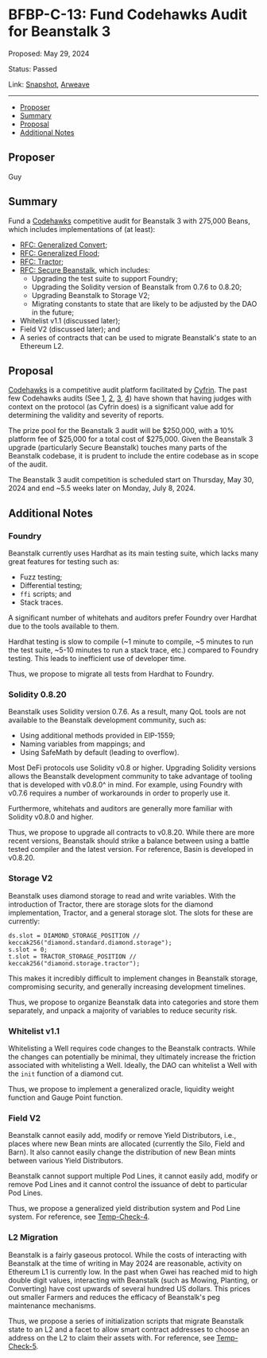 # BFBP-C-13: Fund Codehawks Audit for Beanstalk 3

Proposed: May 29, 2024

Status: Passed

Link: [Snapshot](https://snapshot.org/#/beanstalkfarmsbudget.eth/proposal/0x6cd3137e530bafc7c923b24ff2c79a9367391133df584386210da46f5a235e8e), [Arweave](https://arweave.net/0qobapPD8Nei6QoF7F3oWWhDJMePLBX79zw-7U_c9As)

---

- [Proposer](#proposer)
- [Summary](#summary)
- [Proposal](#proposal)
- [Additional Notes](#additional-notes)

## Proposer

Guy

## Summary

Fund a [Codehawks](https://www.codehawks.com/) competitive audit for Beanstalk 3 with 275,000 Beans, which includes implementations of (at least):
* [RFC: Generalized Convert](https://github.com/BeanstalkFarms/Beanstalk/issues/716);
* [RFC: Generalized Flood](https://github.com/BeanstalkFarms/Beanstalk/issues/740);
* [RFC: Tractor](https://github.com/BeanstalkFarms/Beanstalk/issues/734);
* [RFC: Secure Beanstalk](https://github.com/BeanstalkFarms/Beanstalk/issues/729), which includes:
    * Upgrading the test suite to support Foundry;
    * Upgrading the Solidity version of Beanstalk from 0.7.6 to 0.8.20;
    * Upgrading Beanstalk to Storage V2;
    * Migrating constants to state that are likely to be adjusted by the DAO in the future;
* Whitelist v1.1 (discussed later);
* Field V2 (discussed later); and
* A series of contracts that can be used to migrate Beanstalk's state to an Ethereum L2.

## Proposal

[Codehawks](https://www.codehawks.com/) is a competitive audit platform facilitated by [Cyfrin](https://cyfrin.io/). The past few Codehawks audits (See [1](https://www.codehawks.com/report/clsxlpte900074r5et7x6kh96), [2](https://www.codehawks.com/report/clu7665bs0001fmt5yahc8tyh), [3](https://www.codehawks.com/report/clv1eptuo0003bcnzce1ap7om), [4](https://www.codehawks.com/contests/clvo5kwin00078k6jhhjobn22)) have shown that having judges with context on the protocol (as Cyfrin does) is a significant value add for determining the validity and severity of reports.

The prize pool for the Beanstalk 3 audit will be $250,000, with a 10% platform fee of $25,000 for a total cost of $275,000. Given the Beanstalk 3 upgrade (particularly Secure Beanstalk) touches many parts of the Beanstalk codebase, it is prudent to include the entire codebase as in scope of the audit.

The Beanstalk 3 audit competition is scheduled start on Thursday, May 30, 2024 and end ~5.5 weeks later on Monday, July 8, 2024.

## Additional Notes

### Foundry

Beanstalk currently uses Hardhat as its main testing suite, which lacks many great features for testing such as:
* Fuzz testing;
* Differential testing;
* `ffi` scripts; and
* Stack traces.

A significant number of whitehats and auditors prefer Foundry over Hardhat due to the tools available to them. 

Hardhat testing is slow to compile (~1 minute to compile, ~5 minutes to run the test suite, ~5-10 minutes to run a stack trace, etc.) compared to Foundry testing. This leads to inefficient use of developer time.

Thus, we propose to migrate all tests from Hardhat to Foundry.

### Solidity 0.8.20

Beanstalk uses Solidity version 0.7.6. As a result, many QoL tools are not available to the Beanstalk development community, such as:
* Using additional methods provided in EIP-1559;
* Naming variables from mappings; and
* Using SafeMath by default (leading to overflow).

Most DeFi protocols use Solidity v0.8 or higher. Upgrading Solidity versions allows the Beanstalk development community to take advantage of tooling that is developed with v0.8.0^ in mind. For example, using Foundry with v0.7.6 requires a number of workarounds in order to properly use it.

Furthermore, whitehats and auditors are generally more familiar with Solidity v0.8.0 and higher.

Thus, we propose to upgrade all contracts to v0.8.20. While there are more recent versions, Beanstalk should strike a balance between using a battle tested compiler and the latest version. For reference, Basin is developed in v0.8.20.

### Storage V2

Beanstalk uses diamond storage to read and write variables. With the introduction of Tractor, there are storage slots for the diamond implementation, Tractor, and a general storage slot. The slots for these are currently:

```solidity
ds.slot = DIAMOND_STORAGE_POSITION // keccak256("diamond.standard.diamond.storage");
s.slot = 0;
t.slot = TRACTOR_STORAGE_POSITION // keccak256("diamond.storage.tractor"); 
```

This makes it incredibly difficult to implement changes in Beanstalk storage, compromising security, and generally increasing development timelines.

Thus, we propose to organize Beanstalk data into categories and store them separately, and unpack a majority of variables to reduce security risk.

### Whitelist v1.1

Whitelisting a Well requires code changes to the Beanstalk contracts. While the changes can potentially be minimal, they ultimately increase the friction associated with whitelisting a Well. Ideally, the DAO can whitelist a Well with the `init` function of a diamond cut. 

Thus, we propose to implement a generalized oracle, liquidity weight function and Gauge Point function.

### Field V2

Beanstalk cannot easily add, modify or remove Yield Distributors, i.e., places where new Bean mints are allocated (currently the Silo, Field and Barn). It also cannot easily change the distribution of new Bean mints between various Yield Distributors.

Beanstalk cannot support multiple Pod Lines, it cannot easily add, modify or remove Pod Lines and it cannot control the issuance of debt to particular Pod Lines.

Thus, we propose a generalized yield distribution system and Pod Line system. For reference, see [Temp-Check-4](https://snapshot.org/#/beanstalkfarms.eth/proposal/0xc716cb01aeecc01ea4127ace7219e7efe644e8173d228c6b6ff9331c4d373222).

### L2 Migration

Beanstalk is a fairly gaseous protocol. While the costs of interacting with Beanstalk at the time of writing in May 2024 are reasonable, activity on Ethereum L1 is currently low. In the past when Gwei has reached mid to high double digit values, interacting with Beanstalk (such as Mowing, Planting, or Converting) have cost upwards of several hundred US dollars. This prices out smaller Farmers and reduces the efficacy of Beanstalk's peg maintenance mechanisms. 

Thus, we propose a series of initialization scripts that migrate Beanstalk state to an L2 and a facet to allow smart contract addresses to choose an address on the L2 to claim their assets with. For reference, see [Temp-Check-5](https://snapshot.org/#/beanstalkfarms.eth/proposal/0x93dfc538a66c1c199f5c9f0fd9c0233ce3625c7ada9743bafc8b5fbc0fc38fc7).
